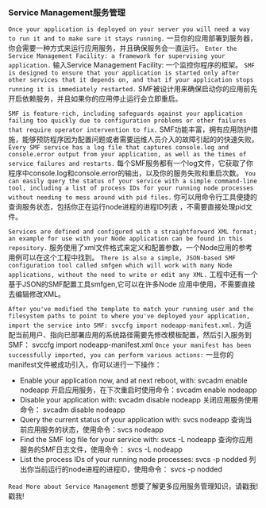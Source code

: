 ### Service Management服务管理

`Once your application is deployed on your server you will need a way to run it and to make sure it stays running.`
一旦你的应用部署到服务器，你会需要一种方式来运行应用服务，并且确保服务会一直运行。
`Enter the Service Management Facility: a framework for supervising your application.`
输入Service Management Facility: 一个监控你程序的框架。
`SMF is designed to ensure that your application is started only after other services that it depends on, and that if your application stops running it is immediately restarted.`
SMF被设计用来确保启动你的应用前先开启依赖服务，并且如果你的应用停止运行会立即重启。

`SMF is feature-rich, including safeguards against your application failing too quickly due to configuration problems or other failures that require operator intervention to fix.`
SMF功能丰富，拥有应用防护措施，能够预防程序因为配置问题或者需要运维人员介入的故障引起的的快速失败。
`Every SMF service has a log file that captures console.log and console.error output from your application, as well as the times of service failures and restarts.`
每个SMF服务都有一个log文件，它获取了你程序中console.log和console.error的输出，以及你的服务失败和重启次数。
`You can easily query the status of your service with a simple command-line tool, including a list of process IDs for your running node processes without needing to mess around with pid files.`
你可以用命令行工具便捷的查询服务状态，包括你正在运行node进程的进程ID列表 ，不需要直接处理pid文件。


`Services are defined and configured with a straightforward XML format; an example for use with your Node application can be found in this repository.`
服务使用了xml文件格式来定义和配置参数，一个Node应用的参考用例可以在这个工程中找到。
`There is also a simple, JSON-based SMF configuration tool called smfgen which will work with many Node applications, without the need to write or edit any XML.`
工程中还有一个基于JSON的SMF配置工具smfgen,它可以在许多Node 应用中使用，不需要直接去编辑修改XML。


`After you've modified the template to match your running user and the filesystem paths to point to where you've deployed your application, import the service into SMF: svccfg import nodeapp-manifest.xml.`
为适配当前用户、指向已部署应用的系统路径需要先修改模板配置，然后引入服务到SMF： svccfg import nodeapp-manifest.xml
`Once your manifest has been successfully imported, you can perform various actions:`
一旦你的manifest文件被成功引入，你可以进行一下操作：

   * Enable your application now, and at next reboot, with: svcadm enable nodeapp
     开启应用服务，在下次重启时使用命令：svcadm enable nodeapp
   * Disable your application with: svcadm disable nodeapp
     关闭应用服务使用命令： svcadm disable nodeapp
   * Query the current status of your application with: svcs nodeapp
     查询当前应用服务的状态，使用命令：svcs nodeapp
   * Find the SMF log file for your service with: svcs -L nodeapp
     查询你应用服务的SMF日志文件，使用命令： svcs -L nodeapp
   * List the process IDs of your running node processes: svcs -p nodded
     列出你当前运行的node进程的进程ID，使用命令： svcs -p nodded

`Read More about Service Management`
想要了解更多应用服务管理知识，请戳我!戳我!